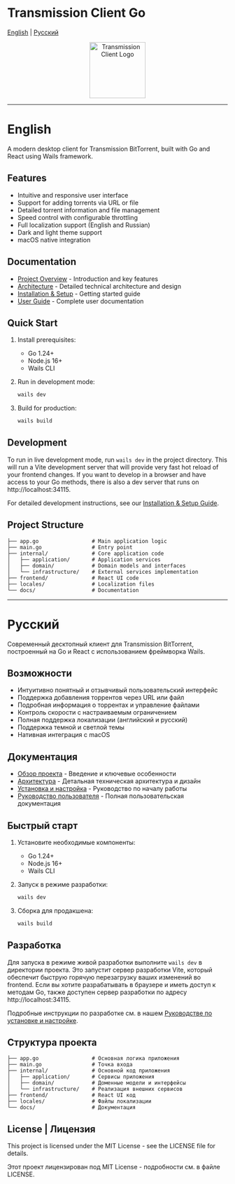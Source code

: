 # Transmission Client Go

[English](#english) | [Русский](#русский)

<div align="center">
  <img src="build/appicon.png" alt="Transmission Client Logo" width="128">
</div>

---

# English

A modern desktop client for Transmission BitTorrent, built with Go and React using Wails framework.

## Features

- Intuitive and responsive user interface
- Support for adding torrents via URL or file
- Detailed torrent information and file management
- Speed control with configurable throttling
- Full localization support (English and Russian)
- Dark and light theme support
- macOS native integration

## Documentation

- [Project Overview](docs/overview.md) - Introduction and key features
- [Architecture](docs/architecture.md) - Detailed technical architecture and design
- [Installation & Setup](docs/installation.md) - Getting started guide
- [User Guide](docs/user-guide.md) - Complete user documentation

## Quick Start

1. Install prerequisites:
   - Go 1.24+
   - Node.js 16+
   - Wails CLI

2. Run in development mode:
   ```bash
   wails dev
   ```

3. Build for production:
   ```bash
   wails build
   ```

## Development

To run in live development mode, run `wails dev` in the project directory. This will run a Vite development
server that will provide very fast hot reload of your frontend changes. If you want to develop in a browser
and have access to your Go methods, there is also a dev server that runs on http://localhost:34115.

For detailed development instructions, see our [Installation & Setup Guide](docs/installation.md).

## Project Structure

```
├── app.go                 # Main application logic
├── main.go                # Entry point
├── internal/              # Core application code
│   ├── application/       # Application services 
│   ├── domain/            # Domain models and interfaces
│   └── infrastructure/    # External services implementation
├── frontend/              # React UI code
├── locales/               # Localization files
└── docs/                  # Documentation
```

---

# Русский

Современный десктопный клиент для Transmission BitTorrent, построенный на Go и React с использованием фреймворка Wails.

## Возможности

- Интуитивно понятный и отзывчивый пользовательский интерфейс
- Поддержка добавления торрентов через URL или файл
- Подробная информация о торрентах и управление файлами
- Контроль скорости с настраиваемым ограничением
- Полная поддержка локализации (английский и русский)
- Поддержка темной и светлой темы
- Нативная интеграция с macOS

## Документация

- [Обзор проекта](docs/overview.ru.md) - Введение и ключевые особенности
- [Архитектура](docs/architecture.ru.md) - Детальная техническая архитектура и дизайн
- [Установка и настройка](docs/installation.ru.md) - Руководство по началу работы
- [Руководство пользователя](docs/user-guide.ru.md) - Полная пользовательская документация

## Быстрый старт

1. Установите необходимые компоненты:
   - Go 1.24+
   - Node.js 16+
   - Wails CLI

2. Запуск в режиме разработки:
   ```bash
   wails dev
   ```

3. Сборка для продакшена:
   ```bash
   wails build
   ```

## Разработка

Для запуска в режиме живой разработки выполните `wails dev` в директории проекта. Это запустит сервер разработки Vite,
который обеспечит быструю горячую перезагрузку ваших изменений во frontend. Если вы хотите разрабатывать в браузере
и иметь доступ к методам Go, также доступен сервер разработки по адресу http://localhost:34115.

Подробные инструкции по разработке см. в нашем [Руководстве по установке и настройке](docs/installation.ru.md).

## Структура проекта

```
├── app.go                 # Основная логика приложения
├── main.go                # Точка входа
├── internal/              # Основной код приложения
│   ├── application/       # Сервисы приложения
│   ├── domain/            # Доменные модели и интерфейсы
│   └── infrastructure/    # Реализация внешних сервисов
├── frontend/              # React UI код
├── locales/               # Файлы локализации
└── docs/                  # Документация
```

## License | Лицензия

This project is licensed under the MIT License - see the LICENSE file for details.

Этот проект лицензирован под MIT License - подробности см. в файле LICENSE.
